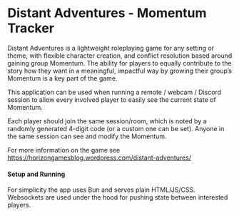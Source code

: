 # Distant Adventures - Momentum Tracker
Distant Adventures is a lightweight roleplaying game for any setting or theme, with flexible character creation, and conflict resolution based around gaining group Momentum. The ability for players to equally contribute to the story how they want in a meaningful, impactful way by growing their group’s Momentum is a key part of the game.

This application can be used when running a remote / webcam / Discord session to allow every involved player to easily see the current state of Momentum.

Each player should join the same session/room, which is noted by a randomly generated 4-digit code (or a custom one can be set). Anyone in the same session can see and modify the Momentum.

For more information on the game see https://horizongamesblog.wordpress.com/distant-adventures/

#### Setup and Running
For simplicity the app uses Bun and serves plain HTML/JS/CSS. Websockets are used under the hood for pushing state between interested players.